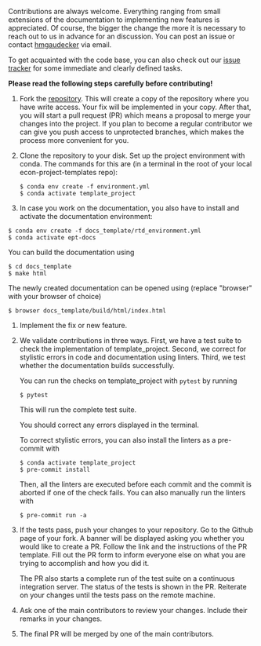 Contributions are always welcome. Everything ranging from small extensions of the
documentation to implementing new features is appreciated. Of course, the bigger the
change the more it is necessary to reach out to us in advance for an discussion. You can
post an issue or contact [hmgaudecker](https://github.com/hmgaudecker) via email.

To get acquainted with the code base, you can also check out our
[issue tracker](https://github.com/OpenSourceEconomics/econ-project-templates/issues)
for some immediate and clearly defined tasks.

**Please read the following steps carefully before contributing!**

1. Fork the
   [repository](https://github.com/OpenSourceEconomics/econ-project-templates/). This
   will create a copy of the repository where you have write access. Your fix will be
   implemented in your copy. After that, you will start a pull request (PR) which means
   a proposal to merge your changes into the project. If you plan to become a regular
   contributor we can give you push access to unprotected branches, which makes the
   process more convenient for you.

1. Clone the repository to your disk. Set up the project environment with conda. The
   commands for this are (in a terminal in the root of your local econ-project-templates
   repo):

   ```console
   $ conda env create -f environment.yml
   $ conda activate template_project
   ```

1. In case you work on the documentation, you also have to install and activate the
   documentation environment:

```console
$ conda env create -f docs_template/rtd_environment.yml
$ conda activate ept-docs
```

You can build the documentation using

```console
$ cd docs_template
$ make html
```

The newly created documentation can be opened using (replace "browser" with your browser
of choice)

```console
$ browser docs_template/build/html/index.html
```

1. Implement the fix or new feature.

1. We validate contributions in three ways. First, we have a test suite to check the
   implementation of template_project. Second, we correct for stylistic errors in code
   and documentation using linters. Third, we test whether the documentation builds
   successfully.

   You can run the checks on template_project with `pytest` by running

   ```console
   $ pytest
   ```

   This will run the complete test suite.

   You should correct any errors displayed in the terminal.

   To correct stylistic errors, you can also install the linters as a pre-commit with

   ```console
   $ conda activate template_project
   $ pre-commit install
   ```

   Then, all the linters are executed before each commit and the commit is aborted if
   one of the check fails. You can also manually run the linters with

   ```console
   $ pre-commit run -a
   ```

1. If the tests pass, push your changes to your repository. Go to the Github page of
   your fork. A banner will be displayed asking you whether you would like to create a
   PR. Follow the link and the instructions of the PR template. Fill out the PR form to
   inform everyone else on what you are trying to accomplish and how you did it.

   The PR also starts a complete run of the test suite on a continuous integration
   server. The status of the tests is shown in the PR. Reiterate on your changes until
   the tests pass on the remote machine.

1. Ask one of the main contributors to review your changes. Include their remarks in
   your changes.

1. The final PR will be merged by one of the main contributors.
